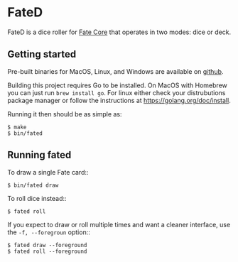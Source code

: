 # FateD

FateD is a dice roller for [Fate Core](http://www.evilhat.com/home/fate-core/)
that operates in two modes: dice or deck.

## Getting started

Pre-built binaries for MacOS, Linux, and Windows are available on
[github](https://github.com/wfscheper/fated/releases).

Building this project requires Go to be installed. On MacOS with Homebrew you
can just run `brew install go`. For linux either check your distrubutions
package manager or follow the instructions at https://golang.org/doc/install.

Running it then should be as simple as:

```console
$ make
$ bin/fated
```

## Running fated

To draw a single Fate card::

```console
$ bin/fated draw
```

To roll dice instead::

```console
$ fated roll
```

If you expect to draw or roll multiple times and want a cleaner interface, use
the `-f, --foregroun` option::

```console
$ fated draw --foreground
$ fated roll --foreground
```
